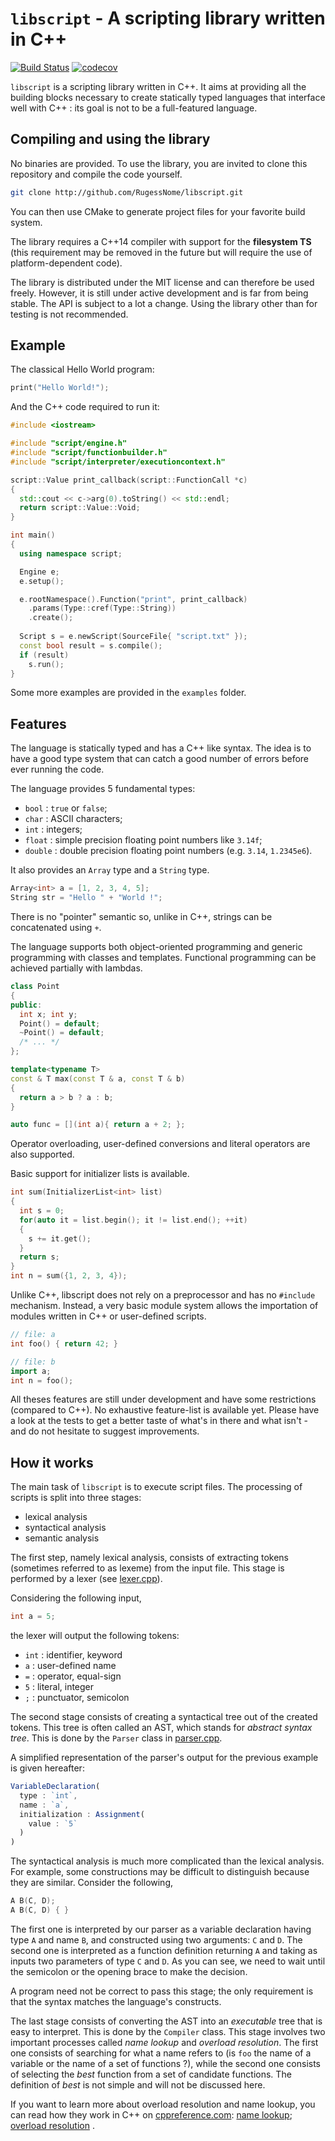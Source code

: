 

# `libscript` - A scripting library written in C++

[![Build Status](https://api.travis-ci.org/RugessNome/libscript.svg?branch=master)](https://travis-ci.org/RugessNome/libscript)
[![codecov](https://codecov.io/gh/RugessNome/libscript/branch/master/graph/badge.svg)](https://codecov.io/gh/RugessNome/libscript)

`libscript` is a scripting library written in C++. 
It aims at providing all the building blocks necessary to create 
statically typed languages that interface well with C++ : its goal
is not to be a full-featured language.


## Compiling and using the library

No binaries are provided. To use the library, you are invited to clone 
this repository and compile the code yourself. 

```bash
git clone http://github.com/RugessNome/libscript.git
```

You can then use CMake to generate project files for your favorite build system.

The library requires a C\++14 compiler with support for the **filesystem TS** 
(this requirement may be removed in the future but will require the use of 
platform-dependent code).

The library is distributed under the MIT license and can therefore be used 
freely. 
However, it is still under active development and is far from being stable.
The API is subject to a lot a change.
Using the library other than for testing is not recommended.


## Example

The classical Hello World program:
```cpp
print("Hello World!");
```

And the C++ code required to run it:
```cpp
#include <iostream>

#include "script/engine.h"
#include "script/functionbuilder.h"
#include "script/interpreter/executioncontext.h"

script::Value print_callback(script::FunctionCall *c)
{
  std::cout << c->arg(0).toString() << std::endl;
  return script::Value::Void;
}

int main()
{
  using namespace script;

  Engine e;
  e.setup();

  e.rootNamespace().Function("print", print_callback)
    .params(Type::cref(Type::String))
    .create();
  
  Script s = e.newScript(SourceFile{ "script.txt" });
  const bool result = s.compile();
  if (result)
    s.run();
}
```

Some more examples are provided in the `examples` folder.

## Features

The language is statically typed and has a C++ like syntax.
The idea is to have a good type system that can catch a good number of errors 
before ever running the code.

The language provides 5 fundamental types:
- `bool` : `true` or `false`;
- `char` : ASCII characters;
- `int` : integers;
- `float` : simple precision floating point numbers like `3.14f`;
- `double` : double precision floating point numbers (e.g. `3.14`, `1.2345e6`).

It also provides an `Array` type and a `String` type. 
```cpp
Array<int> a = [1, 2, 3, 4, 5];
String str = "Hello " + "World !";
```
There is no "pointer" semantic so, unlike in C++, strings can be concatenated using `+`. 

The language supports both object-oriented programming and generic programming 
with classes and templates. 
Functional programming can be achieved partially with lambdas. 

```cpp
class Point
{
public:
  int x; int y;
  Point() = default;
  ~Point() = default;
  /* ... */
};

template<typename T>
const & T max(const T & a, const T & b)
{
  return a > b ? a : b;
}

auto func = [](int a){ return a + 2; };
```

Operator overloading, user-defined conversions and literal operators are also supported.

Basic support for initializer lists is available.

```cpp
int sum(InitializerList<int> list)
{
  int s = 0;
  for(auto it = list.begin(); it != list.end(); ++it)
  {
    s += it.get();
  }
  return s;
}
int n = sum({1, 2, 3, 4});
```

Unlike C++, libscript does not rely on a preprocessor and has no `#include` mechanism.
Instead, a very basic module system allows the importation of modules written in C++ 
or user-defined scripts.

```cpp
// file: a
int foo() { return 42; }

// file: b
import a;
int n = foo();
```

All theses features are still under development and have some restrictions (compared to C++).
No exhaustive feature-list is available yet. 
Please have a look at the tests to get a better taste of what's in there and what isn't - and 
do not hesitate to suggest improvements.

## How it works

The main task of `libscript` is to execute script files. 
The processing of scripts is split into three stages:
- lexical analysis
- syntactical analysis
- semantic analysis

The first step, namely lexical analysis, consists of extracting 
tokens (sometimes referred to as lexeme) from the input file. 
This stage is performed by a lexer (see [lexer.cpp](src/parser/lexer.cpp)). 

Considering the following input, 
```cpp
int a = 5;
```
the lexer will output the following tokens:
- `int` : identifier, keyword
- `a` : user-defined name
- `=` : operator, equal-sign
- `5` : literal, integer
- `;` : punctuator, semicolon

The second stage consists of creating a syntactical tree out of the 
created tokens. This tree is often called an AST, which stands for 
*abstract syntax tree*.
This is done by the `Parser` class in [parser.cpp](src/parser/parser.cpp).

A simplified representation of the parser's output for the previous 
example is given hereafter:
```js
VariableDeclaration(
  type : `int`,
  name : `a`,
  initialization : Assignment(
    value : `5`
  )
)
```

The syntactical analysis is much more complicated than the lexical 
analysis. 
For example, some constructions may be difficult to distinguish because 
they are similar.
Consider the following,
```cpp
A B(C, D);
A B(C, D) { }
```
The first one is interpreted by our parser as a variable declaration 
having type `A` and name `B`, and constructed using two arguments: 
`C` and `D`.
The second one is interpreted as a function definition returning `A` 
and taking as inputs two parameters of type `C` and `D`.
As you can see, we need to wait until the semicolon or the opening 
brace to make the decision.

A program need not be correct to pass this stage; the only requirement 
is that the syntax matches the language's constructs.


The last stage consists of converting the AST into an *executable* tree 
that is easy to interpret.
This is done by the `Compiler` class.
This stage involves two important processes called *name lookup* and 
*overload resolution*. The first one consists of searching for what a name 
refers to (is `foo` the name of a variable or the name of a set of functions ?), 
while the second one consists of selecting the *best* function from a set 
of candidate functions. The definition of *best* is not simple and will not 
be discussed here.

If you want to learn more about overload resolution and name lookup, you can 
read how they work in C++ on [cppreference.com](http://en.cppreference.com/w/):
[name lookup](http://en.cppreference.com/w/cpp/language/lookup); 
[overload resolution](http://en.cppreference.com/w/cpp/language/overload_resolution) .
